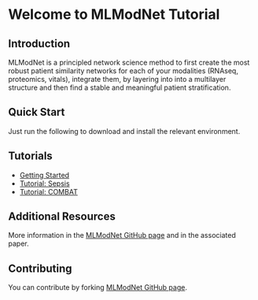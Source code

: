 # Welcome to MLModNet Tutorial

## Introduction
MLModNet is a principled network science method to first create the most robust patient similarity networks for each of your modalities (RNAseq, proteomics, vitals), integrate them, by layering into into a multilayer structure and then find a stable and meaningful patient stratification. 

## Quick Start
Just run the following to download and install the relevant environment.

## Tutorials
- [Getting Started](getting_started.md)
- [Tutorial: Sepsis](tutorial/part_1.md)
- [Tutorial: COMBAT](tutorial/part_2.md)

## Additional Resources
More information in the [MLModNet GitHub page](https://github.com/pasliwa/MLModNet) and in the associated paper.

## Contributing
You can contribute by forking [MLModNet GitHub page](https://github.com/pasliwa/MLModNet). 
